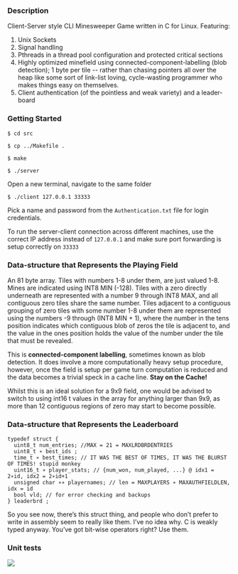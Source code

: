 ### Description

Client-Server style CLI Minesweeper Game written in C for Linux. Featuring:

1. Unix Sockets
2. Signal handling
3. Pthreads in a thread pool configuration and protected critical sections
4. Highly optimized minefield using connected-component-labelling (blob detection); 1 byte per tile
	-- rather than chasing pointers all over the heap like some sort of link-list loving, cycle-wasting programmer who makes things easy on themselves.
5. Client authentication (of the pointless and weak variety) and a leader-board

### Getting Started

`$ cd src`

`$ cp ../Makefile .`

`$ make`

`$ ./server`

Open a new terminal, navigate to the same folder

`$ ./client 127.0.0.1 33333`

Pick a name and password from the `Authentication.txt` file for login credentials.

To run the server-client connection across different machines, use the correct IP address instead of `127.0.0.1` and make sure port forwarding is setup correctly on `33333`

### Data-structure that Represents the Playing Field

An 81 byte array. Tiles with numbers 1-8 under them, are just valued 1-8. Mines are indicated using INT8 MIN (-128). Tiles with a zero directly underneath are represented with a number 9 through INT8 MAX, and all contiguous zero tiles share the same number. Tiles adjacent to a contiguous grouping of zero tiles with some number 1-8 under them are represented using the numbers -9 through (INT8 MIN + 1), where the number in the tens position indicates which contiguous blob of zeros the tile is adjacent to, and the value in the ones position holds the value of the number under the tile that must be revealed.

This is **connected-component labelling**, sometimes known as blob detection. It does involve a more computationally heavy setup procedure, however, once the field is setup per game turn computation is reduced and the data becomes a trivial speck in a cache line. **Stay on the Cache!**

Whilst this is an ideal solution for a 9x9 field, one would be advised to switch to using int16 t values in the array for anything larger than 9x9, as more than 12 contiguous regions of zero may start to become possible.

### Data-structure that Represents the Leaderboard

```
typedef struct {
  uint8_t num_entries; //MAX = 21 = MAXLRDBRDENTRIES
  uint8_t ∗ best_ids ;
  time_t ∗ best_times; // IT WAS THE BEST OF TIMES, IT WAS THE BLURST OF TIMES! stupid monkey
  uint16_t ∗ player_stats; // {num_won, num_played, ...} @ idx1 = 2∗id, idx2 = 2∗id+1
  unsigned char ∗∗ playernames; // len = MAXPLAYERS ∗ MAXAUTHFIELDLEN, idx = id
  bool vld; // for error checking and backups
} leaderbrd ;
```
So you see now, there’s this struct thing, and people who don’t prefer to write in assembly seem to really like them. I’ve no idea why. C is weakly typed anyway. You’ve got bit-wise operators right? Use them.

### Unit tests

![](https://i.imgur.com/i4wDj93.png)
